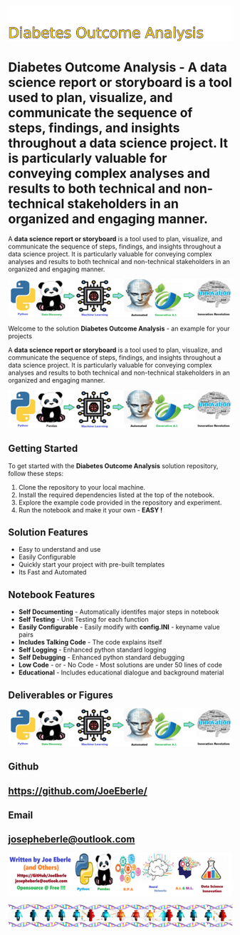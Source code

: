 
![Image image_filename](solution_sign.png)

# Diabetes Outcome Analysis - A **data science report or storyboard** is a tool used to plan, visualize, and communicate the sequence of steps, findings, and insights throughout a data science project. It is particularly valuable for conveying complex analyses and results to both technical and non-technical stakeholders in an organized and engaging manner.
A **data science report or storyboard** is a tool used to plan, visualize, and communicate the sequence of steps, findings, and insights throughout a data science project. It is particularly valuable for conveying complex analyses and results to both technical and non-technical stakeholders in an organized and engaging manner.

![Image image_filename](code.png)

Welcome to the solution **Diabetes Outcome Analysis** - an example for your projects

A **data science report or storyboard** is a tool used to plan, visualize, and communicate the sequence of steps, findings, and insights throughout a data science project. It is particularly valuable for conveying complex analyses and results to both technical and non-technical stakeholders in an organized and engaging manner.

![Image image_filename](sample.png)

## Getting Started
To get started with the **Diabetes Outcome Analysis** solution repository, follow these steps:
1. Clone the repository to your local machine.
2. Install the required dependencies listed at the top of the notebook.
3. Explore the example code provided in the repository and experiment.
4. Run the notebook and make it your own - **EASY !**
    
## Solution Features
- Easy to understand and use  
- Easily Configurable 
- Quickly start your project with pre-built templates
- Its Fast and Automated

## Notebook Features
- **Self Documenting** - Automatically identifes major steps in notebook 
- **Self Testing** - Unit Testing for each function
- **Easily Configurable** - Easily modify with **config.INI** - keyname value pairs
- **Includes Talking Code** - The code explains itself 
- **Self Logging** - Enhanced python standard logging   
- **Self Debugging** - Enhanced python standard debugging
- **Low Code** - or - No Code  - Most solutions are under 50 lines of code
- **Educational** - Includes educational dialogue and background material
    
## Deliverables or Figures
 ![additional_image](diabetes_outcome_analysis.png)  <br>
    

## Github    
## https://github.com/JoeEberle/ 

## Email 
## josepheberle@outlook.com 

    
![Developer](developer.png)

![Brand](brand.png)
    